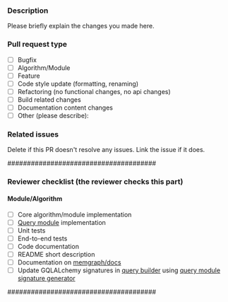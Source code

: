 ### Description

Please briefly explain the changes you made here.

### Pull request type

- [ ] Bugfix
- [ ] Algorithm/Module
- [ ] Feature
- [ ] Code style update (formatting, renaming)
- [ ] Refactoring (no functional changes, no api changes)
- [ ] Build related changes
- [ ] Documentation content changes
- [ ] Other (please describe):

### Related issues

Delete if this PR doesn't resolve any issues. Link the issue if it does.

######################################

### Reviewer checklist (the reviewer checks this part)
#### Module/Algorithm
- [ ] Core algorithm/module implementation
- [ ] [Query module](https://memgraph.com/docs/memgraph/reference-guide/query-modules) implementation
- [ ] Unit tests
- [ ] End-to-end tests
- [ ] Code documentation
- [ ] README short description
- [ ] Documentation on [memgraph/docs](https://github.com/memgraph/docs)
- [ ] Update GQLALchemy signatures in [query builder](https://github.com/memgraph/gqlalchemy/blob/main/gqlalchemy/graph_algorithms/query_builder.py  ) using [query module signature generator](https://github.com/memgraph/gqlalchemy/blob/main/scripts/query_module_signature_generator.py)

######################################
